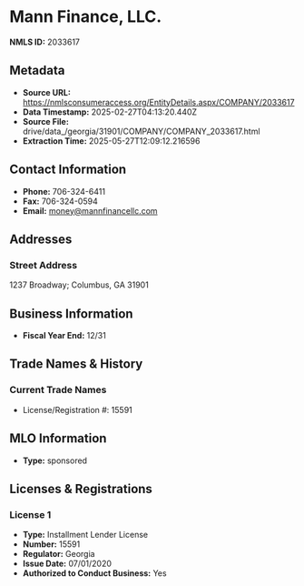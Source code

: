 # Mann Finance, LLC.

**NMLS ID:** 2033617

## Metadata
- **Source URL:** https://nmlsconsumeraccess.org/EntityDetails.aspx/COMPANY/2033617
- **Data Timestamp:** 2025-02-27T04:13:20.440Z
- **Source File:** drive/data_/georgia/31901/COMPANY/COMPANY_2033617.html
- **Extraction Time:** 2025-05-27T12:09:12.216596

## Contact Information
- **Phone:** 706-324-6411
- **Fax:** 706-324-0594
- **Email:** money@mannfinancellc.com

## Addresses
### Street Address
1237 Broadway; Columbus, GA 31901

## Business Information
- **Fiscal Year End:** 12/31

## Trade Names & History
### Current Trade Names
- License/Registration #: 15591

## MLO Information
- **Type:** sponsored

## Licenses & Registrations

### License 1
- **Type:** Installment Lender License
- **Number:** 15591
- **Regulator:** Georgia
- **Issue Date:** 07/01/2020
- **Authorized to Conduct Business:** Yes
